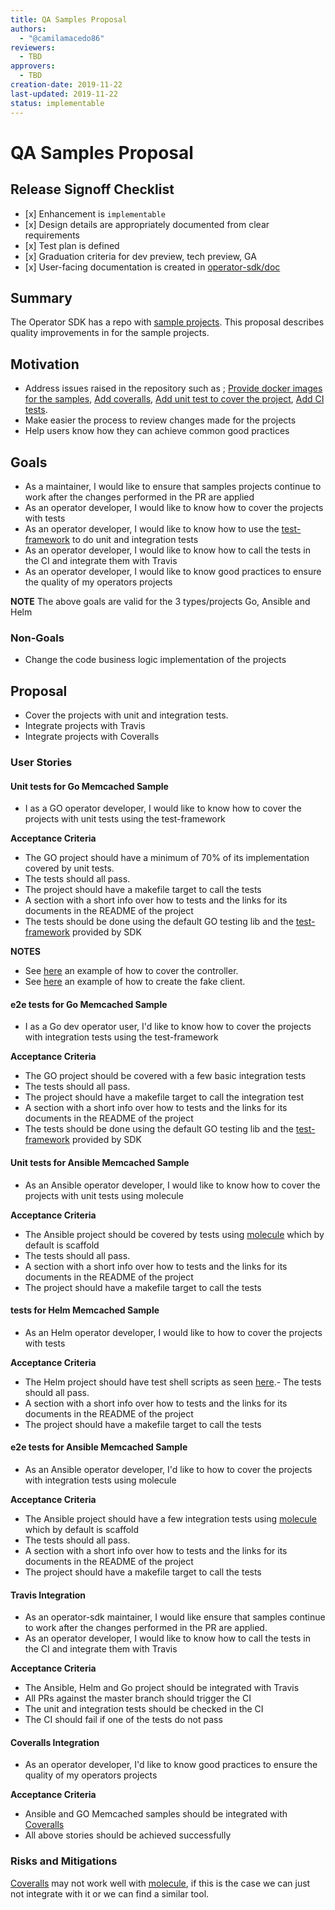 ```yaml
---
title: QA Samples Proposal
authors:
  - "@camilamacedo86"
reviewers:
  - TBD
approvers:
  - TBD
creation-date: 2019-11-22
last-updated: 2019-11-22
status: implementable
---
```


# QA Samples Proposal  

## Release Signoff Checklist

- \[x\] Enhancement is `implementable`
- \[x\] Design details are appropriately documented from clear requirements
- \[x\] Test plan is defined
- \[x\] Graduation criteria for dev preview, tech preview, GA
- \[x\] User-facing documentation is created in [operator-sdk/doc][operator-sdk-doc]

## Summary

The Operator SDK has a repo with [sample projects](https://github.com/graphitehealth/operator-sdk-samples
). This proposal describes quality improvements in for the sample projects.

## Motivation

- Address issues raised in the repository such as ; [Provide docker images for the samples](https://github.com/graphitehealth/operator-sdk-samples/issues/88), [Add coveralls](https://github.com/graphitehealth/operator-sdk-samples/issues/89), [Add unit test to cover the project](https://github.com/graphitehealth/operator-sdk-samples/issues/87), [Add CI tests](https://github.com/graphitehealth/operator-sdk-samples/issues/85).
- Make easier the process to review changes made for the projects
- Help users know how they can achieve common good practices

## Goals

- As a maintainer, I would like to ensure that samples projects continue to work after the changes performed in the PR are applied
- As an operator developer, I would like to know how to cover the projects with tests
- As an operator developer, I would like to know how to use the [test-framework][e2e-docs] to do unit and integration tests
- As an operator developer, I would like to know how to call the tests in the CI and integrate them with Travis
- As an operator developer, I would like to know good practices to ensure the quality of my operators projects 

**NOTE** The above goals are valid for the 3 types/projects Go, Ansible and Helm

### Non-Goals

- Change the code business logic implementation of the projects

## Proposal

- Cover the projects with unit and integration tests. 
- Integrate projects with Travis
- Integrate projects with Coveralls

### User Stories 

#### Unit tests for Go Memcached Sample

- I as a GO operator developer, I would like to know how to cover the projects with unit tests using the test-framework

**Acceptance Criteria** 
- The GO project should have a minimum of 70% of its implementation covered by unit tests. 
- The tests should all pass.
- The project should have a makefile target to call the tests
- A section with a short info over how to tests and the links for its documents in the README of the project
- The tests should be done using the default GO testing lib and the [test-framework][e2e-docs] provided by SDK
 
**NOTES** 
- See [here](https://github.com/dev4devs-com/postgresql-operator/blob/master/pkg/controller/database/controller_test.go) an example of how to cover the controller.
- See [here](https://github.com/dev4devs-com/postgresql-operator/blob/master/pkg/controller/database/fakeclient_test.go) an example of how to create the fake client. 

#### e2e tests for Go Memcached Sample

- I as a Go dev operator user, I'd like to know how to cover the projects with integration tests using the test-framework

**Acceptance Criteria** 
- The GO project should be covered with a few basic integration tests
- The tests should all pass.
- The project should have a makefile target to call the integration test
- A section with a short info over how to tests and the links for its documents in the README of the project
- The tests should be done using the default GO testing lib and the [test-framework][e2e-docs] provided by SDK

#### Unit tests for Ansible Memcached Sample

- As an Ansible operator developer, I would like to know how to cover the projects with unit tests using molecule

**Acceptance Criteria** 
- The Ansible project should be covered by tests using [molecule](https://github.com/graphitehealth/operator-sdk-samples/tree/master/ansible/memcached-operator/molecule) which by default is scaffold
- The tests should all pass.
- A section with a short info over how to tests and the links for its documents in the README of the project
- The project should have a makefile target to call the tests

#### tests for Helm Memcached Sample

- As an Helm operator developer, I would like to how to cover the projects with tests

**Acceptance Criteria** 
- The Helm project should have test shell scripts as seen [here](https://github.com/graphitehealth/operator-sdk/blob/master/hack/tests/e2e-helm.sh).- The tests should all pass.
- A section with a short info over how to tests and the links for its documents in the README of the project
- The project should have a makefile target to call the tests


#### e2e tests for Ansible Memcached Sample

- As an Ansible operator developer, I'd like to how to cover the projects with integration tests using molecule

**Acceptance Criteria** 
- The Ansible project should have a few integration tests using [molecule](https://github.com/graphitehealth/operator-sdk-samples/tree/master/ansible/memcached-operator/molecule) which by default is scaffold
- The tests should all pass.
- A section with a short info over how to tests and the links for its documents in the README of the project
- The project should have a makefile target to call the tests

#### Travis Integration

- As an operator-sdk maintainer, I would like ensure that samples continue to work after the changes performed in the PR are applied.
- As an operator developer, I would like to know how to call the tests in the CI and integrate them with Travis

**Acceptance Criteria** 
- The Ansible, Helm and Go project should be integrated with Travis
- All PRs against the master branch should trigger the CI
- The unit and integration tests should be checked in the CI
- The CI should fail if one of the tests do not pass

#### Coveralls Integration

- As an operator developer, I'd like to know good practices to ensure the quality of my operators projects 

**Acceptance Criteria** 
- Ansible and GO Memcached samples should be integrated with [Coveralls](https://coveralls.io/)
- All above stories should be achieved successfully

### Risks and Mitigations

[Coveralls](https://coveralls.io/) may not work well with [molecule](https://github.com/graphitehealth/operator-sdk-samples/tree/master/ansible/memcached-operator/molecule), if this is the case we can just not integrate with it or we can find a similar tool.

[operator-sdk-doc]:  https://sdk.operatorframework.io/
[e2e-docs]: https://sdk.operatorframework.io/docs/golang/legacy/e2e-tests/
